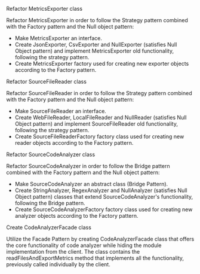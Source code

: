 Refactor MetricsExporter class

Refactor MetricsExporter in order to follow the Strategy pattern combined with the Factory pattern and the Null object
pattern:

* Make MetricsExporter an interface.
* Create JsonExporter, CsvExporter and NullExporter (satisfies Null Object pattern) and implement MetricsExporter old
  functionality, following the strategy pattern.
* Create MetricsExporter factory used for creating new exporter objects according to the Factory pattern.

Refactor SourceFileReader class

Refactor SourceFileReader in order to follow the Strategy pattern combined with the Factory pattern and the Null object
pattern:

* Make SourceFileReader an interface.
* Create WebFileReader, LocalFileReader and NullReader (satisfies Null Object pattern) and implement SourceFileReader
  old functionality, following the strategy pattern.
* Create SourceFileReaderFactory factory class used for creating new reader objects according to the Factory pattern.

Refactor SourceCodeAnalyzer class

Refactor SourceCodeAnalyzer in order to follow the Bridge pattern combined with the Factory pattern and the Null object
pattern:

* Make SourceCodeAnalyzer an abstract class (Bridge Pattern).
* Create StringAnalyzer, RegexAnalyzer and NullAnalyzer (satisfies Null Object pattern) classes that extend
  SourceCodeAnalyzer's functionality, following the Bridge pattern.
* Create SourceCodeAnalyzerFactory factory class used for creating new analyzer objects according to the Factory
  pattern.

Create CodeAnalyzerFacade class

Utilize the Facade Pattern by creating CodeAnalyzerFacade class that offers the core functionality of code analyzer
while hiding the module implementation from the client. The class contains the readFilesAndExportMetrics method that
implements all the functionality, previously called individually by the client.




